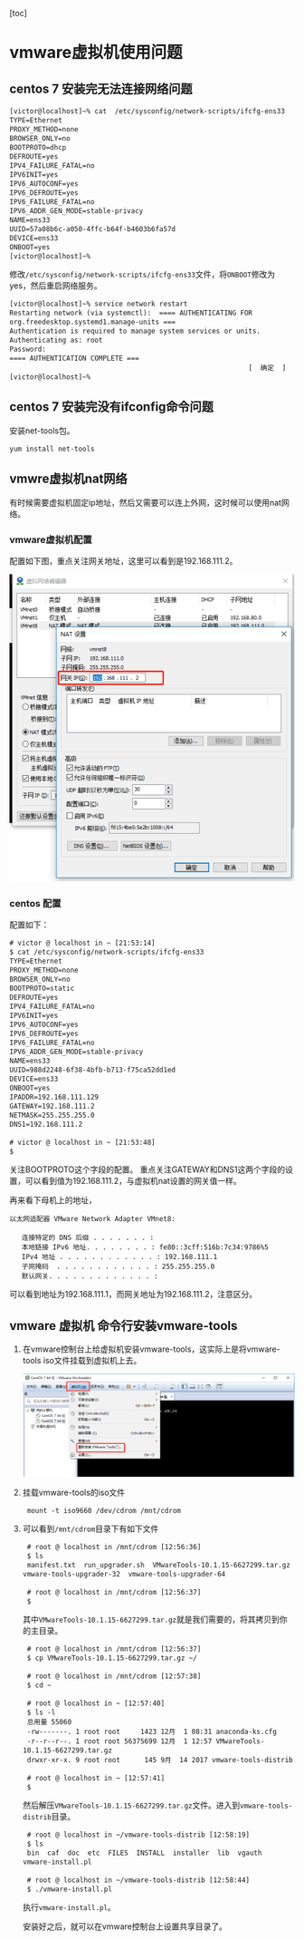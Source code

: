 [toc]
# vmware虚拟机使用问题
## centos 7 安装完无法连接网络问题 


	[victor@localhost]~% cat  /etc/sysconfig/network-scripts/ifcfg-ens33
	TYPE=Ethernet
	PROXY_METHOD=none
	BROWSER_ONLY=no
	BOOTPROTO=dhcp
	DEFROUTE=yes
	IPV4_FAILURE_FATAL=no
	IPV6INIT=yes
	IPV6_AUTOCONF=yes
	IPV6_DEFROUTE=yes
	IPV6_FAILURE_FATAL=no
	IPV6_ADDR_GEN_MODE=stable-privacy
	NAME=ens33
	UUID=57a08b6c-a050-4ffc-b64f-b4603b6fa57d
	DEVICE=ens33
	ONBOOT=yes
	[victor@localhost]~% 

修改`/etc/sysconfig/network-scripts/ifcfg-ens33`文件，将`ONBOOT`修改为yes，然后重启网络服务。


	[victor@localhost]~% service network restart 
	Restarting network (via systemctl):  ==== AUTHENTICATING FOR org.freedesktop.systemd1.manage-units ===
	Authentication is required to manage system services or units.
	Authenticating as: root
	Password: 
	==== AUTHENTICATION COMPLETE ===
	                                                           [  确定  ]
	[victor@localhost]~% 

## centos 7 安装完没有ifconfig命令问题 
	
安装net-tools包。

	yum install net-tools
	
	
	
## vmwre虚拟机nat网络 
有时候需要虚拟机固定ip地址，然后又需要可以连上外网，这时候可以使用nat网络。
### vmware虚拟机配置 

配置如下图，重点关注网关地址，这里可以看到是192.168.111.2。

![](https://raw.githubusercontent.com/ernest-dzf/docs/master/pic/nat%E8%AE%BE%E7%BD%AE.png)

### centos 配置

配置如下：

	# victor @ localhost in ~ [21:53:14] 
	$ cat /etc/sysconfig/network-scripts/ifcfg-ens33
	TYPE=Ethernet
	PROXY_METHOD=none
	BROWSER_ONLY=no
	BOOTPROTO=static
	DEFROUTE=yes
	IPV4_FAILURE_FATAL=no
	IPV6INIT=yes
	IPV6_AUTOCONF=yes
	IPV6_DEFROUTE=yes
	IPV6_FAILURE_FATAL=no
	IPV6_ADDR_GEN_MODE=stable-privacy
	NAME=ens33
	UUID=988d2248-6f38-4bfb-b713-f75ca52dd1ed
	DEVICE=ens33
	ONBOOT=yes
	IPADDR=192.168.111.129
	GATEWAY=192.168.111.2
	NETMASK=255.255.255.0
	DNS1=192.168.111.2
	
	# victor @ localhost in ~ [21:53:48] 
	$ 
关注BOOTPROTO这个字段的配置。
重点关注GATEWAY和DNS1这两个字段的设置，可以看到值为192.168.111.2，与虚拟机nat设置的网关值一样。

再来看下母机上的地址，

	以太网适配器 VMware Network Adapter VMnet8:
	
	   连接特定的 DNS 后缀 . . . . . . . : 
	   本地链接 IPv6 地址. . . . . . . . : fe80::3cff:516b:7c34:9786%5
	   IPv4 地址 . . . . . . . . . . . . : 192.168.111.1
	   子网掩码  . . . . . . . . . . . . : 255.255.255.0
	   默认网关. . . . . . . . . . . . . : 

可以看到地址为192.168.111.1，而网关地址为192.168.111.2，注意区分。




## vmware 虚拟机 命令行安装vmware-tools 
1. 在vmware控制台上给虚拟机安装vmware-tools，这实际上是将vmware-tools iso文件挂载到虚拟机上去。

	![](https://raw.githubusercontent.com/ernest-dzf/docs/master/pic/vmware-tools.png)
2. 挂载vmware-tools的iso文件

		mount -t iso9660 /dev/cdrom /mnt/cdrom

3. 可以看到`/mnt/cdrom`目录下有如下文件

		# root @ localhost in /mnt/cdrom [12:56:36] 
		$ ls
		manifest.txt  run_upgrader.sh  VMwareTools-10.1.15-6627299.tar.gz  vmware-tools-upgrader-32  vmware-tools-upgrader-64
		
		# root @ localhost in /mnt/cdrom [12:56:37] 
		$ 
	
	其中`VMwareTools-10.1.15-6627299.tar.gz`就是我们需要的，将其拷贝到你的主目录。
		
		# root @ localhost in /mnt/cdrom [12:56:37] 
		$ cp VMwareTools-10.1.15-6627299.tar.gz ~/
		
		# root @ localhost in /mnt/cdrom [12:57:38] 
		$ cd ~
		
		# root @ localhost in ~ [12:57:40] 
		$ ls -l
		总用量 55060
		-rw-------. 1 root root     1423 12月  1 08:31 anaconda-ks.cfg
		-r--r--r--. 1 root root 56375699 12月  1 12:57 VMwareTools-10.1.15-6627299.tar.gz
		drwxr-xr-x. 9 root root      145 9月  14 2017 vmware-tools-distrib
		
		# root @ localhost in ~ [12:57:41] 
		$ 

	然后解压`VMwareTools-10.1.15-6627299.tar.gz`文件。进入到`vmware-tools-distrib`目录。

		# root @ localhost in ~/vmware-tools-distrib [12:58:19] 
		$ ls
		bin  caf  doc  etc  FILES  INSTALL  installer  lib  vgauth  vmware-install.pl
		
		# root @ localhost in ~/vmware-tools-distrib [12:58:44] 
		$ ./vmware-install.pl 

	执行`vmware-install.pl`。

	安装好之后，就可以在vmware控制台上设置共享目录了。

	